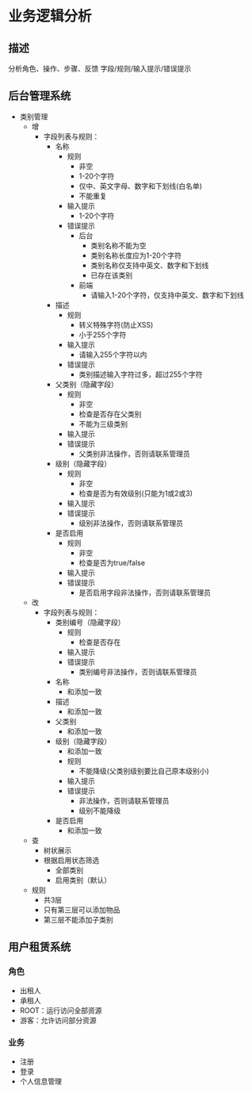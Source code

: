 # 业务逻辑分析

## 描述

分析角色、操作、步骤、反馈
字段/规则/输入提示/错误提示

## 后台管理系统
- 类别管理
    - 增
        - 字段列表与规则：
            - 名称
                - 规则
                    - 非空
                    - 1-20个字符
                    - 仅中、英文字母、数字和下划线(白名单)
                    - 不能重复
                - 输入提示
                    - 1-20个字符
                - 错误提示
                    - 后台
                        - 类别名称不能为空
                        - 类别名称长度应为1-20个字符
                        - 类别名称仅支持中英文、数字和下划线
                        - 已存在该类别
                    - 前端
                        - 请输入1-20个字符，仅支持中英文、数字和下划线
            - 描述
                - 规则
                    - 转义特殊字符(防止XSS)
                    - 小于255个字符
                - 输入提示
                    - 请输入255个字符以内
                - 错误提示
                    - 类别描述输入字符过多，超过255个字符
            - 父类别（隐藏字段）
                - 规则
                    - 非空
                    - 检查是否存在父类别
                    - 不能为三级类别
                - 输入提示
                - 错误提示
                    - 父类别非法操作，否则请联系管理员
            - 级别（隐藏字段）
                - 规则
                    - 非空
                    - 检查是否为有效级别(只能为1或2或3)
                - 输入提示
                - 错误提示
                    - 级别非法操作，否则请联系管理员
            - 是否启用
                - 规则
                    - 非空
                    - 检查是否为true/false
                - 输入提示
                - 错误提示
                    - 是否启用字段非法操作，否则请联系管理员
    - 改
        - 字段列表与规则：
            - 类别编号（隐藏字段）
                - 规则
                    - 检查是否存在
                - 输入提示
                - 错误提示
                    - 类别编号非法操作，否则请联系管理员
            - 名称
                - 和添加一致
            - 描述
                - 和添加一致
            - 父类别
                - 和添加一致
            - 级别（隐藏字段）
                - 和添加一致
                - 规则
                    - 不能降级(父类别级别要比自己原本级别小)
                - 输入提示
                - 错误提示
                    - 非法操作，否则请联系管理员
                    - 级别不能降级
            - 是否启用
                - 和添加一致
    - 查
        - 树状展示
        - 根据启用状态筛选
            - 全部类别
            - 启用类别（默认）
    - 规则
        - 共3层
        - 只有第三层可以添加物品
        - 第三层不能添加子类别

## 用户租赁系统
### 角色
- 出租人
- 承租人
- ROOT：运行访问全部资源
- 游客：允许访问部分资源
### 业务
- 注册
- 登录
- 个人信息管理